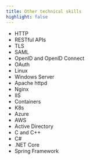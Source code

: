 ```yaml
---
title: Other technical skills
highlight: false
---
```

* HTTP
* RESTful APIs
* TLS
* SAML
* OpenID and OpenID Connect
* OAuth
* Linux
* Windows Server
* Apache httpd
* Nginx
* IIS
* Containers
* K8s
* Azure
* AWS
* Active Directory
* C and C++
* C#
* .NET Core
* Spring Framework